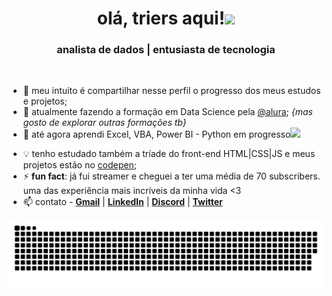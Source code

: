 
<h1 align="center"> olá, triers aqui!<img src="https://i.imgur.com/98RB9YG.gif" height="60px" weight="60px"></h1>

<h3 align="center">analista de dados | entusiasta de tecnologia</h3><br>

- 🧩 meu intuito é compartilhar nesse perfil o progresso dos meus estudos e projetos;
- 🌱 atualmente fazendo a formação em Data Science pela [@alura](https://www.alura.com.br/); *{mas gosto de explorar outras formações tb}*
- 🌳 até agora aprendi Excel, VBA, Power BI - Python em progresso<img src="https://i.imgur.com/huGGhYu.gif">
<!--
- 💻 desenvolvi alguns projetos em PBI | [AluraPets]() | [ClubeDoLivro](https://app.powerbi.com/view?r=eyJrIjoiMDI0NDA2ZmMtYWIxNS00ZDEzLWJhZjEtMjVmNjNhNDg1MWEzIiwidCI6IjM4ZDFjMDcxLTYxZjUtNDY4NC1iOWYxLWEyNjZkOWRjNDM2YSJ9) | [E-commerce](https://app.powerbi.com/view?r=eyJrIjoiNjQ2ODI4YTYtMmRiYS00Y2ZmLTkyMmYtOGM0YzY1NDIwYmEyIiwidCI6IjM4ZDFjMDcxLTYxZjUtNDY4NC1iOWYxLWEyNjZkOWRjNDM2YSJ9)
-->
- 💡 tenho estudado também a tríade do front-end HTML|CSS|JS e meus projetos estão no [codepen](https://codepen.io/luisatriers);
- ⚡ **fun fact**: já fui streamer e cheguei a ter uma média de 70 subscribers. uma das experiência mais incríveis da minha vida <3
- 📫 contato - [**Gmail**](mailto:luisatriers@gmail.com) | [**LinkedIn**](https://www.linkedin.com/in/luisatriers/) | [**Discord**](https://discord.com/users/181154280798027777) | [**Twitter**](https://twitter.com/DevTriers)
<!--
-->

<img src="https://github.com/luisatriers/luisatriers/blob/main/github-user-contribution.svg">
